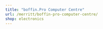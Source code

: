 ```yaml
---
title: "boffin.Pro Computer Centre"
url: /merritt/boffin-pro-computer-centre/
shop: electronics
---
```

